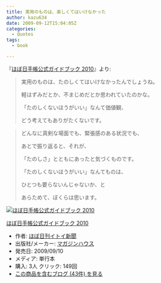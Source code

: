 ```yaml
---
title: 実用のものは、楽しくてはいけなかった
author: kazu634
date: 2009-09-12T15:04:05Z
categories:
  - Quotes
tags:
  - book

---
```

<div class="section">
<p>
    『<a href="http://d.hatena.ne.jp/asin/4838720157" onclick="__gaTracker('send', 'event', 'outbound-article', 'http://d.hatena.ne.jp/asin/4838720157', 'ほぼ日手帳公式ガイドブック 2010');">ほぼ日手帳公式ガイドブック 2010</a>』より:
</p>
  
<blockquote>
<p>
      実用のものは、たのしくてはいけなかったんでしょうね。
</p>
    
<p>
      軽はずみだとか、不まじめだとか思われていたのかな。
</p>
    
<p>
      「たのしくないほうがいい」なんて価値観、
</p>
    
<p>
      どう考えてもありがたくないです。
</p>
</blockquote>
  
<blockquote>
<p>
      どんなに真剣な場面でも、緊張感のある状況でも、
</p>
    
<p>
      あとで振り返ると、それが、
</p>
    
<p>
      「たのしさ」とともにあったと気づくものです。
</p>
    
<p>
      「たのしくないほうがいい」なんてものは、
</p>
    
<p>
      ひとつも要らないんじゃないか、と
</p>
    
<p>
      あらためて、ぼくらは思います。
</p>
</blockquote>
  
<div class="hatena-asin-detail">
<a href="http://www.amazon.co.jp/dp/4838720157/?tag=hatena_st1-22&ascsubtag=d-7ibv" onclick="__gaTracker('send', 'event', 'outbound-article', 'http://www.amazon.co.jp/dp/4838720157/?tag=hatena_st1-22&ascsubtag=d-7ibv', '');"><img src="https://images-na.ssl-images-amazon.com/images/I/41cgFrarUJL._SL160_.jpg" class="hatena-asin-detail-image" alt="ほぼ日手帳公式ガイドブック 2010" title="ほぼ日手帳公式ガイドブック 2010" /></a></p> 
    
<div class="hatena-asin-detail-info">
<p class="hatena-asin-detail-title">
<a href="http://www.amazon.co.jp/dp/4838720157/?tag=hatena_st1-22&ascsubtag=d-7ibv" onclick="__gaTracker('send', 'event', 'outbound-article', 'http://www.amazon.co.jp/dp/4838720157/?tag=hatena_st1-22&ascsubtag=d-7ibv', 'ほぼ日手帳公式ガイドブック 2010');">ほぼ日手帳公式ガイドブック 2010</a>
</p>
      
<ul>
<li>
<span class="hatena-asin-detail-label">作者:</span> <a href="http://d.hatena.ne.jp/keyword/%A4%DB%A4%DC%C6%FC%B4%A9%A5%A4%A5%C8%A5%A4%BF%B7%CA%B9" onclick="__gaTracker('send', 'event', 'outbound-article', 'http://d.hatena.ne.jp/keyword/%A4%DB%A4%DC%C6%FC%B4%A9%A5%A4%A5%C8%A5%A4%BF%B7%CA%B9', 'ほぼ日刊イトイ新聞');" class="keyword">ほぼ日刊イトイ新聞</a>
</li>
<li>
<span class="hatena-asin-detail-label">出版社/メーカー:</span> <a href="http://d.hatena.ne.jp/keyword/%A5%DE%A5%AC%A5%B8%A5%F3%A5%CF%A5%A6%A5%B9" onclick="__gaTracker('send', 'event', 'outbound-article', 'http://d.hatena.ne.jp/keyword/%A5%DE%A5%AC%A5%B8%A5%F3%A5%CF%A5%A6%A5%B9', 'マガジンハウス');" class="keyword">マガジンハウス</a>
</li>
<li>
<span class="hatena-asin-detail-label">発売日:</span> 2009/09/10
</li>
<li>
<span class="hatena-asin-detail-label">メディア:</span> 単行本
</li>
<li>
<span class="hatena-asin-detail-label">購入</span>: 3人 <span class="hatena-asin-detail-label">クリック</span>: 149回
</li>
<li>
<a href="http://d.hatena.ne.jp/asin/4838720157" onclick="__gaTracker('send', 'event', 'outbound-article', 'http://d.hatena.ne.jp/asin/4838720157', 'この商品を含むブログ (43件) を見る');" target="_blank">この商品を含むブログ (43件) を見る</a>
</li>
</ul>
</div>
    
<div class="hatena-asin-detail-foot">
</div>
</div>
</div>

